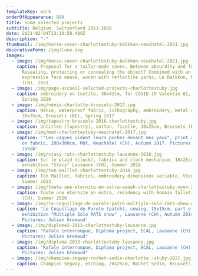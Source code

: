 ```yaml
---
templateKey: work
orderOfAppearance: 999
title: Some selected projects
subtitle: Belgium, Switzerland 2013-2020
date: 2021-02-04T13:10:50.409Z
description: "-"
thumbnail: /img/horse-cover-charlottestuby-balkkon-neuchatel-2021.jpg
decorativeForm: /img/lune.svg
images:
  - image: /img/horse-cover-charlottestuby-balkkon-neuchatel-2021.jpg
    caption: Proposal for a tailor-made cover. Between absurdity and functionality.
      Revealing, protecting or concealing the object? Combined with an
      expressive face weave, woven with reflective yarns, Le Balkkon, Neuchâtel
      (CH), 2021
  - image: /img/page-accueil-selected-projects-charlottestuby.jpg
    caption: embroidery on textile, 30x42cm, for COVID-19 Valentin 61, Brussels,
      Spring 2020
  - image: /img/nénie-charlotte-brussels-2017.jpg
    caption: Nénie, waterproof fabric, lithography, embroidery, metal stick,
      30x35cm, Brussels (BE), Spring 2017
  - image: /img/tapestry-brussels-2016-charlottestuby.jpg
    caption: Untitled (tapestry), cotton, ficelle, 30x25cm, Brussels (BE), Autumn 2016
  - image: /img/mat-charlottestuby-neuchatel-2017.jpg
    caption: '"Les vagues vident leurs poches devant mes yeux", print and embroidery
      on fabric, 200x300cm, Mât, Neuchâtel (CH), Autumn 2017. Pictures: Martin
      Jakob'
  - image: /img/stacy-rats-charlottestuby-lausanne-2016.jpg
    caption: Sur le plaid (clock), fabrics and clock mechanism, 18x25cm, part of the
      exhibition "Stacy" Lausanne (CH), Summer 2016
  - image: /img/ton-maillot-charlottestuby-2014.jpg
    caption: Ton Maillot, fabrics, embroidery dimensions variable, Vienna (AT),
      Summer 2013
  - image: /img/toute-une-eternite-en-extra-eeeeh-charlottestuby-nyon-2020.jpg
    caption: Toute une éternité en extra, residency with Romain Tallet, EEEEH, Nyon
      (CH), Summer 2020
  - image: /img/le-coquillage-de-parole-patch-multiple-solo-rats-show-charlottestuby.jpg
    caption: 'Le Coquillage de Parole (patch), sewing, 15x15cm, part of the
      exhibition "Multiple Solo RATS show" , Lausanne (CH), Autumn 2014.
      Pictures: Julien Gremaud'
  - image: /img/diplome2-2013-charlottestuby-lausanne.jpg
    caption: "Rafale interrompue, Diploma project, ECAL, Lausanne (CH), Spring 2013.
      Pictures: Julien Gremaud"
  - image: /img/diplome-2013-charlottestuby-lausanne.jpg
    caption: "Rafale interrompue, Diploma project, ECAL, Lausanne (CH), Spring 2013.
      Pictures: Julien Gremaud"
  - image: /img/champion-segway-rochet-sedin-charlotte.-stuby-2021.jpg
    caption: Champion Segway, etching, 20x25cm, Rochet Sedin, Brussels, Spring 2021
---
```

